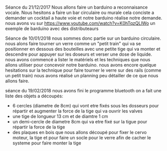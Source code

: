 Séance du 21/12/2017
Nous allons faire un barduino a reconnaisance vocale.
Nous hesitons a faire un bar circulaire ou murale
cela conciste a demander un cocktail a haute voie et notre barduino réalise notre demande. 
nous avons vu sur https://www.youtube.com/watch?v=K0hTqzQLlWo un exemple de barduino avec des distributeaurs 


Séance de 10/01/2018
nous sommes donc partie sur un barduino circulaire. 
nous alons faire tourner un verre comme un "petit train" qui va se positionner en dessous des bouteilles avec une petite tige qui va monter et descendre pour appuyer sur les doseurs et verser une dose de liquide.
nous avons commencé a lister le matériels et les techniques que nous allons utiliser pour concevoir notre barduino. 
nous avons encore quelque hesitations sur la technique pour faire tourner le verre sur des rails (comme un petit train)
nous avons réalisé un planning peu détailler de ce que nous allons faire. 


séance du 19/02/2018
nous avons fini le programme bluetooth 
on a fait une liste des objets a découpés:
- 6 cercles (diametre de 8cm) qui vont etre fixés sous les dosseurs pour répartir et augmenter la force de la tige qui va ouvrir les valves
- une tige de longueur 13 cm et de diamtre 1 cm
- un demi-cercle de diametre 8cm qui va etre fixé sur la tigue pour répartir la force de la tige 
- des plaques en bois que nous allons découpé pour fixer le cervo moteur, la tige et pour faire un socle pour le verre afin de cacher le systeme pour faire monter la tige
